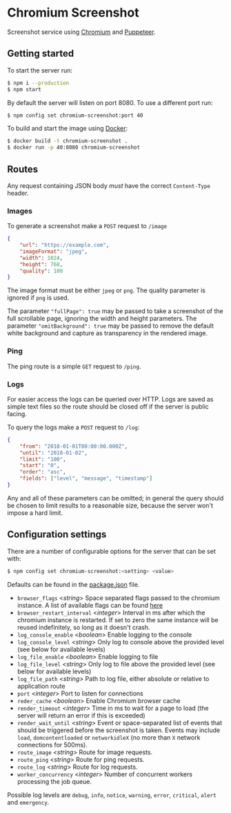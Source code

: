 # Chromium Screenshot

Screenshot service using [Chromium][] and [Puppeteer][].


## Getting started

To start the server run:
```bash
$ npm i --production
$ npm start
```

By default the server will listen on port 8080. To use a different port run:
```bash
$ npm config set chromium-screenshot:port 40
```

To build and start the image using [Docker][]:
```bash
$ docker build -t chromium-screenshot .
$ docker run -p 40:8080 chromium-screenshot
```


## Routes

Any request containing JSON body _must_ have the correct `Content-Type` header.


### Images

To generate a screenshot make a `POST` request to `/image`

```json
{
    "url": "https://example.com",
    "imageFormat": "jpeg",
    "width": 1024,
    "height": 768,
    "quality": 100
}
```

The image format must be either `jpeg` or `png`.  The quality parameter is ignored if `png` is used.

The parameter `"fullPage": true` may be passed to take a screenshot of the full scrollable page, ignoring the width and
height parameters. The parameter `"omitBackground": true` may be passed to remove the default white background and
capture as transparency in the rendered image. 


### Ping

The ping route is a simple `GET` request to `/ping`.


### Logs

For easier access the logs can be queried over HTTP.  Logs are saved as simple text files so the route should be closed
off if the server is public facing.

To query the logs make a `POST` request to `/log`:

```json
{
    "from": "2018-01-01T00:00:00.000Z",
    "until": "2018-01-02",
    "limit": "100",
    "start": "0",
    "order": "asc",
    "fields": ["level", "message", "timestamp"]
}
```

Any and all of these parameters can be omitted; in general the query should be chosen to limit results to a reasonable
size, because the server won't impose a hard limit.


## Configuration settings

There are a number of configurable options for the server that can be set with:
```bash
$ npm config set chromium-screenshot:<setting> <value>
```

Defaults can be found in the [package.json][] file.

- `browser_flags` <_string_> Space separated flags passed to the chromium instance. A list of available flags can be
  found [here](https://peter.sh/experiments/chromium-command-line-switches/)
- `browser_restart_interval` <_integer_> Interval in ms after which the chromium instance is restarted. If set to zero
  the same instance will be reused indefinitely, so long as it doesn't crash.
- `log_console_enable` <_boolean_> Enable logging to the console
- `log_console_level` <_string_> Only log to console above the provided level (see below for available levels)
- `log_file_enable` <_boolean_> Enable logging to file
- `log_file_level` <_string_> Only log to file above the provided level (see below for available levels)
- `log_file_path` <_string_> Path to log file, either absolute or relative to application route
- `port` <_integer_> Port to listen for connections
- `reder_cache` <_boolean_> Enable Chromium browser cache
- `render_timeout` <_integer_> Time in ms to wait for a page to load (the server will return an error if this is
  exceeded)
- `render_wait_until` <_string_> Event or space-separated list of events that should be triggered before the screenshot
  is taken. Events may include `load`, `domcontentloaded` or `networkidleX` (no more than `X` network connections for
  500ms).
- `route_image` <_string_> Route for image requests.
- `route_ping` <_string_> Route for ping requests.
- `route_log` <_string_> Route for log requests.
- `worker_concurrency` <_integer_> Number of concurrent workers processing the job queue.

Possible log levels are `debug`, `info`, `notice`, `warning`, `error`, `critical`, `alert` and `emergency`.

[Chromium]: https://www.chromium.org/
[Docker]: https://www.docker.com/
[package.json]: ../package.json
[Puppeteer]: https://www.chromium.org/
